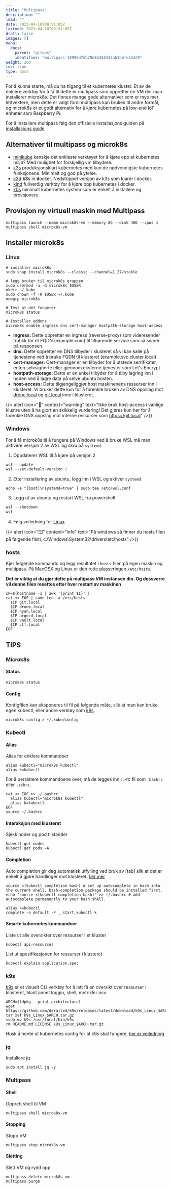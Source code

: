 ```yaml
---
title: "Multipass"
description: ""
lead: ""
date: 2023-04-18T09:51:05Z
lastmod: 2023-04-18T09:51:05Z
draft: false
images: []
menu:
  docs:
    parent: "gitops"
    identifier: "multipass-18906d7db78e8b356435a61bbfe3b2d9"
weight: 200
toc: true
type: docs
---
```


For å kunne starte, må du ha tilgang til et kubernetes kluster. Et av de enklere verktøy for å få til dette er multipass som oppretter en VM der man installerer microk8s. Det finnes mange gode alternativer som er mye mer lettvektere, men dette er valgt fordi multipass kan brukes til andre formål, og microk8s er et godt alternativ for å kjøre kubernetes på low-end IoT enheter som Raspberry Pi.

For å installere multipass følg den offisielle installasjons guiden på [installasjons guide](https://multipass.run/install)

## Alternativer til multipass og microk8s

- [minikube](https://minikube.sigs.k8s.io/docs/) kanskje det enkleste verktøyet for å kjøre opp et kubernetes miljø? Med mulighet for forskjellig vm tilbydere.
- [k3s](https://k3s.io) produksjonsklart kubernetes med kun de nødvendigste kubernetes funksjonene. Minimalt og god på ytelse.
- [k3d](https://k3d.io/v5.4.9/) **k3**s in **d**ocker. Nedstrippet versjon av k3s som kjører i docker.
- [kind](https://kind.sigs.k8s.io) fullverdig verktøy for å kjøre opp kubernetes i docker.
- [k0s](https://k0sproject.io) minimalt kubernetes system som er enkelt å installere og provsjonere.

## Provisjon ny virtuell maskin med Multipass

```shell
multipass launch --name microk8s-vm --memory 8G --disk 40G --cpus 4
multipass shell microk8s-vm
```

## Installer microk8s

### Linux

```shell
# installer microk8s
sudo snap install microk8s --classic --channel=1.27/stable

# legg bruker til microk8s gruppen
sudo usermod -a -G microk8s $USER
mkdir ~/.kube
sudo chown -f -R $USER ~/.kube
newgrp microk8s

# Test at det fungerer
microk8s status

# Installer addons
microk8s enable ingress dns cert-manager hostpath-storage host-access
```

- **ingress:** Dette oppretter en ingress (reverse-proxy) som videresender trafikk for et FQDN (example.com) til tilhørende service som så svarer på responsen.
- **dns:** Dette oppretter en DNS tilbyder i klusteret så vi kan kalle på tjenestene ved å bruke FQDN til klusteret (example.svc.cluster.local)
- **cert-manager:** Cert-manager er en tilbyder for å utstede sertifikater, enten selvsignerte eller gjennom eksterne tjenester som Let's Encrypt
- **hostpath-storage:** Dette er en enkel tilbyder for å tilby lagring inn i noden ved å lagre data på selve ubuntu hosten.
- **host-access:** Dette tilgjengeliggjør host maskinenens ressurser inn i klusteret. Vi bruker dette kun for å forenkle bruken av DNS oppslag mot [drone.local](https://drone.local) og [git.local](https://git.local) inne i klusteret.

{{< alert icon="🚨" context="warning" text="Ikke bruk host-access i vanlige klustre uten å ha gjort en skikkelig vurdering! Det gjøres kun her for å forenkle DNS oppslag mot interne ressurser som https://git.local" />}}

### Windows

For å få microk8s til å fungere på Windows ved å bruke WSL må man aktivere versjon 2 av WSL og skru på `systemd`.

1. Oppdaterer WSL til å kjøre på versjon 2

```powershell
wsl --update
wsl --set-default-version 2
```

2. Etter installering av ubuntu, logg inn i WSL og aktiver `systemd`

```shell
echo -e "[boot]\nsystemd=true" | sudo tee /etc/wsl.conf
```

3. Logg ut av ubuntu og restart WSL fra powershell

```powershell
wsl --shutdown
wsl
```

4. Følg veiledning for [Linux](#linux)

{{< alert icon="🪟" context="info" text="På windows så finner du hosts filen på følgende filsti, c:\Windows\System32\drivers\etc\hosts" />}}

### hosts

Kjør følgende kommando og legg resultatet i `hosts` filen på egen maskin og multipass. På MacOSX og Linux er den rette plasseringen `/etc/hosts`.

**Det er viktig at du gjør dette på multipass VM instansen din. Og dessverre vil denne filen resettes etter hver restart av maskinen**

```shell
IP=$(hostname -I | awk '{print $1}' )
cat << EOF | sudo tee -a /etc/hosts
  $IP git.local
  $IP drone.local
  $IP nyan.local
  $IP argocd.local
  $IP vault.local
  $IP ctf.local
EOF
```

## TIPS

### Microk8s

#### Status

```shell
microk8s status
```

#### Config

Konfigfilen kan eksponeres til fil på følgende måte, slik at man kan bruke egen kubectl, eller andre verktøy som [k9s](https://k9scli.io/).

```shell
microk8s config > ~/.kube/config
```

### Kubectl

#### Alias

Alias for enklere kommandoer

```shell
alias kubectl="microk8s kubectl"
alias k=kubectl
```

For å persistere kommandoene over, må de legges inn i .-rc fil som `.bashrc` eller `.zshrc`.

```shell
cat << EOF >> ~/.bashrc
  alias kubectl="microk8s kubectl"
  alias k=kubectl
EOF
source ~/.bashrc
```

#### Interaksjon med klusteret

Sjekk noder og pod tilstander

```shell
kubectl get nodes
kubectl get pods -A
```

#### Completion

Auto completion gir deg automatisk utfylling ved bruk av [tab] slik at det er enkelt å gjøre handlinger mot klusteret. [Ler mer](https://kubernetes.io/docs/reference/kubectl/cheatsheet/)

```shell
source <(kubectl completion bash) # set up autocomplete in bash into the current shell, bash-completion package should be installed first.
echo "source <(kubectl completion bash)" >> ~/.bashrc # add autocomplete permanently to your bash shell.

alias k=kubectl
complete -o default -F __start_kubectl k
```

#### Smarte kubernetes kommandoer

Liste ut alle oversikter over ressurser i et kluster

```shell
kubectl api-resources
```

List ut spesifikasjonen for ressurser i klusteret

```shell
kubectl explain application.spec
```

### k9s

[k9s](https://k9scli.io) er et visuelt CLI verktøy for å lett få en oversikt over ressurser i klusteret, blant annet loggin, shell, metrikler osv.

```shell
ARCH=$(dpkg --print-architecture)
wget https://github.com/derailed/k9s/releases/latest/download/k9s_Linux_$ARCH.tar.gz
tar xvf k9s_Linux_$ARCH.tar.gz
sudo mv k9s /usr/local/bin/k9s
rm README.md LICENSE k9s_Linux_$ARCH.tar.gz
```

Husk å hente ut kubernetes config for at k9s skal fungere, [her er veiledning](#config)

### jq

Installere jq

```shell
sudo apt install jq -y
```

### Multipass

#### Shell

Opprett shell til VM

```shell
multipass shell microk8s-vm
```

#### Stopping

Stopp VM

```shell
multipass stop microk8s-vm
```

#### Sletting

Slett VM og rydd opp

```shell
multipass delete microk8s-vm
multipass purge
```
